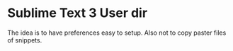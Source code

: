 Sublime Text 3 User dir
============

The idea is to have preferences easy to setup. 
Also not to copy paster files of snippets.
